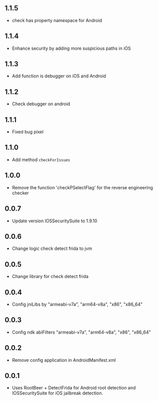 ## 1.1.5

* check has property namespace for Android

## 1.1.4

* Enhance security by adding more suspicious paths in iOS

## 1.1.3

* Add function is debugger on iOS and Android

## 1.1.2

* Check debugger on android

## 1.1.1

* Fixed bug pixel

## 1.1.0

* Add method `checkForIssues`

## 1.0.0

* Remove the function 'checkPSelectFlag' for the reverse engineering checker

## 0.0.7

* Update version IOSSecuritySuite to 1.9.10

## 0.0.6

* Change logic check detect frida to jvm

## 0.0.5

* Change library for check detect frida 

## 0.0.4

* Config jniLibs by "armeabi-v7a", "arm64-v8a", "x86", "x86_64" 

## 0.0.3

* Config ndk abiFilters "armeabi-v7a", "arm64-v8a", "x86", "x86_64" 

## 0.0.2

* Remove config application in AndroidManifest.xml

## 0.0.1

* Uses RootBeer + DetectFrida for Android root detection and IOSSecuritySuite for iOS jailbreak detection.

